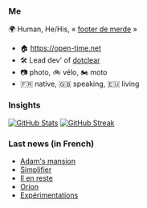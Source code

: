 ### Me

🌍 Human, He/His, « [footer de merde](https://open-time.net/post/2013/07/17/La-veritable-histoire-du-Footer-de-merde-) » 
* 🏠 https://open-time.net 
* 🛠️ Lead dev' of [dotclear](https://git.dotclear.org/dev/dotclear)
* 📷 photo, 🚲 vélo, 🏍️ moto 
* 🇫🇷 native, 🇬🇧 speaking, 🇪🇺 living

### Insights

[![GitHub Stats](https://github-readme-stats-sigma-five.vercel.app/api?username=franck-paul)](https://github.com/franck-paul)
[![GitHub Streak](https://github-readme-streak-stats.herokuapp.com?user=franck-paul)](https://git.io/streak-stats)

### Last news (in French)

<!-- BLOG-POST-LIST:START -->
- [Adam&#39;s mansion](https://open-time.net/post/2024/01/07/Adam-s-mansion)
- [Simplifier](https://open-time.net/post/2024/01/06/Simplifier)
- [Il en reste](https://open-time.net/post/2024/01/05/Il-en-reste)
- [Orion](https://open-time.net/post/2024/01/04/Orion)
- [Expérimentations](https://open-time.net/post/2024/01/03/Experimentations)
<!-- BLOG-POST-LIST:END -->
